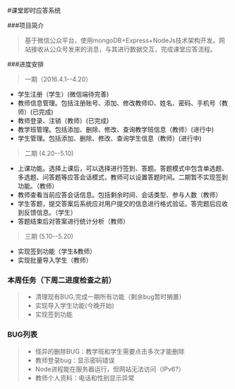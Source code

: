 #课堂即时应答系统

###项目简介
> 基于微信公众平台，使用mongoDB+Express+NodeJs技术架构开发。网站接收从公众号发来的消息，与其进行数据交互，完成课堂应答流程。

###进度安排
> 一期（2016.4.1--4.20）
* 学生注册（学生）(微信端待完善)
* 教师信息管理。包括注册账号、添加、修改教师ID、姓名、密码、手机号（教师）(已完成)
* 教师登录、注销（教师）(已完成)
* 教学班管理。包括添加、删除、修改、查询教学班信息（教师）(进行中)
* 学生管理。包括添加、删除、修改、查询学生信息（教师）(进行中)

> 二期 (4.20--5.10)
* 上课功能。选择上课后，可以选择进行签到、答题。答题模式中包含单选题、多选题、问答题等应答会话模式，教师可以设置答题时间。二期暂不实现签到功能。（教师）
* 教师查看当前应答会话信息。包括剩余时间、会话类型、参与人数（教师）
* 学生答题，提交答案后系统应对用户提交的信息进行格式验证。答完题后应收到反馈信息。（学生）
* 答题结束后对答案进行统计分析（教师）

> 三期 (5.10--5.20)
* 实现签到功能（学生&教师）
* 实现批量导入学生（教师）

### 本周任务（下周二进度检查之前）
> * 清理现有BUG,完成一期所有功能（剩余bug暂时搁置）
> * 实现导入学生功能(今晚开始)
> * 实现签到功能

### BUG列表
> * 怪异的删除BUG：教学班和学生需要点击多次才能删除
> * 教师登录bug：显示密码错误
> * Node进程能在服务器运行，但网站无法访问（IPv6?）
> * 教师个人资料：电话和性别显示异常

